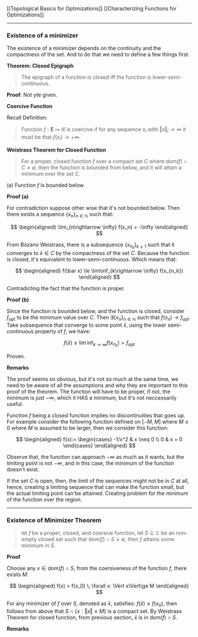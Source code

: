 [[Topological Basics for Optimizations]]
[[Characterizing Functions for Optimizations]]

---
### **Existence of a minimizer**

The existence of a minimizer depends on the continuity and the compactness of the set. And to do that we need to define a few things first. 

**Theorem: Closed Epigraph**

> The epigraph of a function is closed iff the function is lower-semi-continuous. 

**Proof**: Not yte given. 

**Coercive Function**

Recall Definition: 
> Function $f:\mathbf{E}\mapsto \mathbb{\bar{R}}$ is coercive if for any sequence $x_i$ with $\Vert x\Vert_i\rightarrow \infty$ it must be that $f(x_i)\rightarrow + \infty$. 

**Weistrass Theorem for Closed Function**

> For a proper, closed function $f$ over a compact set $C$ where $\text{dom}(f)\cap C\neq \emptyset$, then the function is bounded from below, and it will attain a minimum over the set $C$. 

(a) Function $f$ is bounded below. 

**Proof (a)**

For contradiction suppose other wise that it's not bounded below. Then there exists a sequence $\{x_n\}_{n\in \mathbb N}$ such that: 

$$
\begin{aligned}
    \lim_{n\rightarrow \infty} f(x_n) = -\infty
\end{aligned}
$$

From Bozano Weistrass, there is a subsequence $\{x_{n_k}\}_{k\ge 1}$ such that it converges to $\bar x\in C$ by the compactness of the set $C$. Because the function is closed, it's equivalent to lower-semi-continuous. Which means that: 

$$
\begin{aligned}
    f(\bar x) \le \lim\inf_{k\rightarrow \infty} f(x_{n_k})
\end{aligned}
$$

Contradicting the fact that the function is proper. 


**Proof (b)**

Since the function is bounded below, and the function is closed, consider $f_{\text{opt}}$ to be the minimum value over $C$. Then $\exists \{x_n\}_{n\in \mathbb N}$ such that $f(x_n)\rightarrow f_{\text{opt}}$. Take subsequence that converge to some point $\bar x$, using the lower semi-continuous property of $f$, we have: 

$$
    f(\bar x) \le \lim\inf_{k\rightarrow \infty} f(x_{n_k}) = f_{\text{opt}}
$$

Proven. 

**Remarks**

The proof seems so obvious, but it's not so much at the same time, we need to be aware of all the assumptions and why they are important to this proof of the theorem. The function will have to be proper, if not, the minimum is just $-\infty$, which it HAS a minimum, but it's not neccessarily useful. 

Function $f$ being a closed function implies no discontinuities that goes up. For example consider the following function defined on $[-M, M]$ where $M\ge 0$ where $M$ is assumed to be larger, then we consider this function: 

$$
\begin{aligned}
    f(x):= \begin{cases}
        -1/x^2 & x \neq 0
        \\
        0 & x = 0
    \end{cases}
\end{aligned}
$$

Observe that, the function can approach $-\infty$ as much as it wants, but the limiting point is not $-\infty$, and in this case, the minimum of the function doesn't exist. 

If the set $C$ is open, then, the limit of the sequences might not be in $C$ at all, hence, creating a limiting sequence that can make the function small, but the actual limiting point can'be attained. Creating problem for the minimum of the function over the region. 


---
### **Existence of Minimizer Theorem**

> let $f$ be a proper, closed, and coersive function, let $S\subseteq \mathbb E$ be an non-empty closed set such that $\text{dom}(f)\cap S \neq \emptyset$, then $f$ attains some minimum in $S$. 

**Proof**

Choose any $x\in \text{dom}(f)\cap S$, from the coersiveness of the function $f$, there exists $M$: 

$$
\begin{aligned}
    f(x) > f(x_0) \; \forall x: \Vert x\Vert\ge M
\end{aligned}
$$

For any minimizer of $f$ over $S$, denoted as $\bar x$, satisfies: $f(\bar x)\le f(x_0)$, then follows from above that $S\cap \{x: \Vert x\Vert\le M\}$ is a compact set. By Weistrass Theorem for closed function, from previous section, $\bar x$ is in $\text{dom}(f)\cap S$. 

**Remarks**




